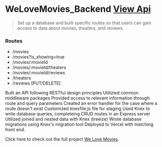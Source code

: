 # WeLoveMovies_Backend [View Api](https://we-love-movies-backend-zeta.vercel.app/movies)
> Set up a database and built specific routes so that users can gain access to data about movies, theaters, and reviews.

### Routes
- /movies
- /movies?is_showing=true
- /movies/:movieId
- /movies/:movieId/theaters
- /movies/:movieId/reviews
- /theaters
- /reviews [PUT/DELETE]

Built an API following RESTful design principles
Utilizied common middleware packages
Provided access to relevant information through route and query parameters
Created an error handler for the case where a route doesn't exist
Customized knexfile.js file for staging
Used Knex to write database queries, completeing CRUD routes in an Express server
Utilized joined and nested data with Knex (treeize)
Wrote database migrations using Knex's migration tool
Deployed to Vercel with matching front end.

Click here to check out the full project [We Love Movies](https://we-love-movies-frontend.vercel.app/).

